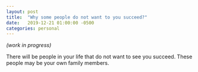 ```yaml
---
layout: post
title:  "Why some people do not want to you succeed?"
date:   2019-12-21 01:00:00 -0500
categories: personal
---
```

*(work in progress)*

There will be people in your life that do not want to see you succeed. These people may be your own family members. 



